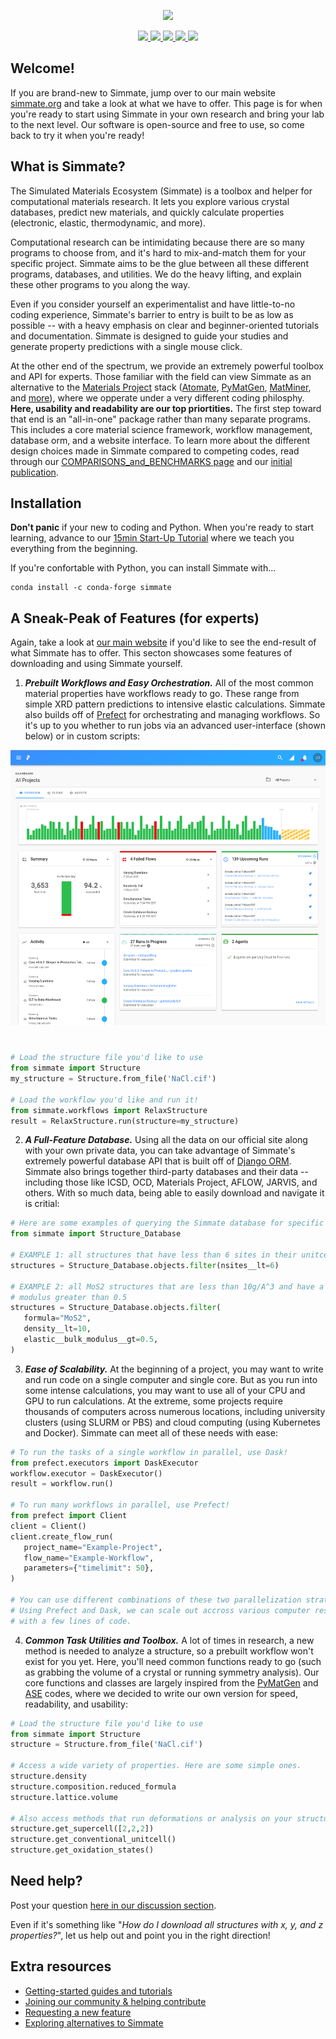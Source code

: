 <!-- This displays the Simmate Logo -->
<p align="center" href=https://simmate.org>
   <img src="https://github.com/jacksund/simmate/blob/main/logo/simmate.svg?raw=true" width="700" style="max-width: 700px;">
</p>

<!-- This displays the dynamic badges -->
<p align="center">
<!-- Conda-forge OS support -->
<a href=https://anaconda.org/conda-forge/pymatgen>
    <img src="https://img.shields.io/conda/pn/conda-forge/pymatgen">
</a>
<!-- PyPI downloads per month -->
<a href=https://pypi.python.org/pypi/pymatgen/>
    <img src="https://img.shields.io/pypi/dm/pymatgen">
</a>
<!-- Conda-forge download total -->
<a href=https://anaconda.org/conda-forge/pymatgen>
    <img src="https://img.shields.io/conda/dn/conda-forge/pymatgen">
</a>
<!-- Github Checks -->
<a href=https://pypi.python.org/pypi/pymatgen/>
    <img src="https://img.shields.io/github/checks-status/materialsproject/pymatgen/master">
</a>
<!-- Github Code Coverage -->
<a href=https://pypi.python.org/pypi/pymatgen/>
    <img src="https://img.shields.io/coveralls/github/materialsproject/pymatgen">
</a>
</p>

<!-- 
I use html format above to center the objects. Otherwise I could simple markdown like this:
![Simmate Logo](https://github.com/jacksund/simmate/blob/main/logo/simmate.svg?raw=true)
Read here for info on markdown, badges, and more:
[Github-flavored Markdown](https://guides.github.com/features/mastering-markdown/)
[Shields Badges](https://shields.io/)
-->

## Welcome!

If you are brand-new to Simmate, jump over to our main website [simmate.org](simmate.org) and take a look at what we have to offer. This page is for when you're ready to start using Simmate in your own research and bring your lab to the next level. Our software is open-source and free to use, so come back to try it when you're ready! 


## What is Simmate?

The Simulated Materials Ecosystem (Simmate) is a toolbox and helper for computational materials research. It lets you explore various crystal databases, predict new materials, and quickly calculate properties (electronic, elastic, thermodynamic, and more).

Computational research can be intimidating because there are so many programs to choose from, and it's hard to mix-and-match them for your specific project. Simmate aims to be the glue between all these different programs, databases, and utilities. We do the heavy lifting, and explain these other programs to you along the way. 

Even if you consider yourself an experimentalist and have little-to-no coding experience, Simmate's barrier to entry is built to be as low as possible -- with a heavy emphasis on clear and beginner-oriented tutorials and documentation. Simmate is designed to guide your studies and generate property predictions with a single mouse click.

At the other end of the spectrum, we provide an extremely powerful toolbox and API for experts. Those familiar with the field can view Simmate as an alternative to the [Materials Project](https://materialsproject.org/) stack ([Atomate](https://github.com/hackingmaterials/atomate), [PyMatGen](https://github.com/materialsproject/pymatgen), [MatMiner](https://github.com/hackingmaterials/matminer), and [more](https://matsci.org/)), where we opperate under a very different coding philosphy. **Here, usability and readability are our top priortities.** The first step toward that end is an "all-in-one" package rather than many separate programs. This includes a core material science framework, workflow management, database orm, and a website interface. To learn more about the different design choices made in Simmate compared to competing codes, read through our [COMPARISONS_and_BENCHMARKS page]() and our [initial publication]().

## Installation

**Don't panic** if your new to coding and Python. When you're ready to start learning, advance to our [15min Start-Up Tutorial]() where we teach you everything from the beginning.

If you're confortable with Python, you can install Simmate with...
```
conda install -c conda-forge simmate
```

## A Sneak-Peak of Features (for experts)

Again, take a look at [our main website](simmate.org) if you'd like to see the end-result of what Simmate has to offer. This secton showcases some features of downloading and using Simmate yourself.

1. _**Prebuilt Workflows and Easy Orchestration.**_ All of the most common material properties have workflows ready to go. These range from simple XRD pattern predictions to intensive elastic calculations. Simmate also builds off of [Prefect](https://github.com/PrefectHQ/prefect) for orchestrating and managing workflows. So it's up to you whether to run jobs via an advanced user-interface (shown below) or in custom scripts:

<!-- This is an image of the Prefect UI -->
<p align="center" style="margin-bottom:40px;">
<img src="https://raw.githubusercontent.com/PrefectHQ/prefect/master/docs/.vuepress/public/orchestration/ui/dashboard-overview2.png"  height=440 style="max-height: 440px;">
</p>

```python
# Load the structure file you'd like to use
from simmate import Structure
my_structure = Structure.from_file('NaCl.cif')

# Load the workflow you'd like and run it!
from simmate.workflows import RelaxStructure
result = RelaxStructure.run(structure=my_structure)
```

2. _**A Full-Feature Database.**_ Using all the data on our official site along with your own private data, you can take advantage of Simmate's extremely powerful database API that is built off of [Django ORM](https://github.com/django/django). Simmate also brings together third-party databases and their data -- including those like ICSD, OCD, Materials Project, AFLOW, JARVIS, and others. With so much data, being able to easily download and navigate it is critial:

```python
# Here are some examples of querying the Simmate database for specific structures
from simmate import Structure_Database

# EXAMPLE 1: all structures that have less than 6 sites in their unitcell
structures = Structure_Database.objects.filter(nsites__lt=6)

# EXAMPLE 2: all MoS2 structures that are less than 10g/A^3 and have a bulk
# modulus greater than 0.5
structures = Structure_Database.objects.filter(
   formula="MoS2",
   density__lt=10,
   elastic__bulk_modulus__gt=0.5,
)
```

3. _**Ease of Scalability.**_ At the beginning of a project, you may want to write and run code on a single computer and single core. But as you run into some intense calculations, you may want to use all of your CPU and GPU to run calculations. At the extreme, some projects require thousands of computers across numerous locations, including university clusters (using SLURM or PBS) and cloud computing (using Kubernetes and Docker). Simmate can meet all of these needs with ease:

```python
# To run the tasks of a single workflow in parallel, use Dask!
from prefect.executors import DaskExecutor
workflow.executor = DaskExecutor()
result = workflow.run()

# To run many workflows in parallel, use Prefect!
from prefect import Client
client = Client()
client.create_flow_run(
   project_name="Example-Project",
   flow_name="Example-Workflow",
   parameters={"timelimit": 50},
)

# You can use different combinations of these two parallelization strategies as well!
# Using Prefect and Dask, we can scale out accross various computer resources 
# with a few lines of code.
```

4. _**Common Task Utilities and Toolbox.**_ A lot of times in research, a new method is needed to analyze a structure, so a prebuilt workflow won't exist for you yet. Here, you'll need common functions ready to go (such as grabbing the volume of a crystal or running symmetry analysis). Our core functions and classes are largely inspired from the [PyMatGen](https://github.com/materialsproject/pymatgen) and [ASE](https://gitlab.com/ase/ase) codes, where we decided to write our own version for speed, readability, and usability:
```python
# Load the structure file you'd like to use
from simmate import Structure
structure = Structure.from_file('NaCl.cif')

# Access a wide variety of properties. Here are some simple ones.
structure.density
structure.composition.reduced_formula
structure.lattice.volume

# Also access methods that run deformations or analysis on your structure.
structure.get_supercell([2,2,2])
structure.get_conventional_unitcell()
structure.get_oxidation_states()
```

## Need help?

Post your question [here in our discussion section](). 

Even if it's something like "_How do I download all structures with x, y, and z properties?_", let us help out and point you in the right direction!

## Extra resources

- [Getting-started guides and tutorials]()
- [Joining our community & helping contribute]()
- [Requesting a new feature]()
- [Exploring alternatives to Simmate]()
